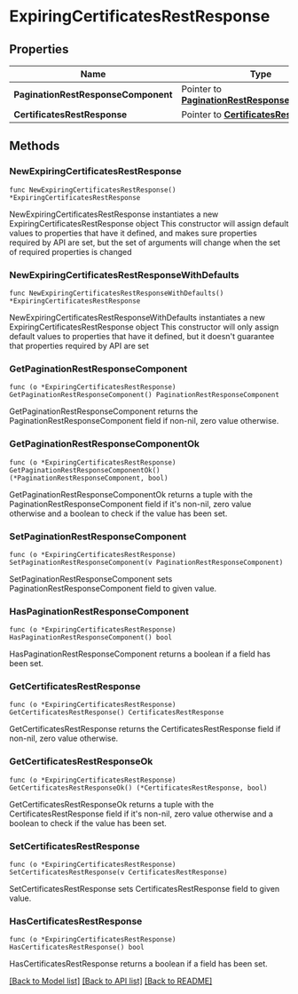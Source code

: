 # ExpiringCertificatesRestResponse

## Properties

Name | Type | Description | Notes
------------ | ------------- | ------------- | -------------
**PaginationRestResponseComponent** | Pointer to [**PaginationRestResponseComponent**](PaginationRestResponseComponent.md) |  | [optional] 
**CertificatesRestResponse** | Pointer to [**CertificatesRestResponse**](CertificatesRestResponse.md) |  | [optional] 

## Methods

### NewExpiringCertificatesRestResponse

`func NewExpiringCertificatesRestResponse() *ExpiringCertificatesRestResponse`

NewExpiringCertificatesRestResponse instantiates a new ExpiringCertificatesRestResponse object
This constructor will assign default values to properties that have it defined,
and makes sure properties required by API are set, but the set of arguments
will change when the set of required properties is changed

### NewExpiringCertificatesRestResponseWithDefaults

`func NewExpiringCertificatesRestResponseWithDefaults() *ExpiringCertificatesRestResponse`

NewExpiringCertificatesRestResponseWithDefaults instantiates a new ExpiringCertificatesRestResponse object
This constructor will only assign default values to properties that have it defined,
but it doesn't guarantee that properties required by API are set

### GetPaginationRestResponseComponent

`func (o *ExpiringCertificatesRestResponse) GetPaginationRestResponseComponent() PaginationRestResponseComponent`

GetPaginationRestResponseComponent returns the PaginationRestResponseComponent field if non-nil, zero value otherwise.

### GetPaginationRestResponseComponentOk

`func (o *ExpiringCertificatesRestResponse) GetPaginationRestResponseComponentOk() (*PaginationRestResponseComponent, bool)`

GetPaginationRestResponseComponentOk returns a tuple with the PaginationRestResponseComponent field if it's non-nil, zero value otherwise
and a boolean to check if the value has been set.

### SetPaginationRestResponseComponent

`func (o *ExpiringCertificatesRestResponse) SetPaginationRestResponseComponent(v PaginationRestResponseComponent)`

SetPaginationRestResponseComponent sets PaginationRestResponseComponent field to given value.

### HasPaginationRestResponseComponent

`func (o *ExpiringCertificatesRestResponse) HasPaginationRestResponseComponent() bool`

HasPaginationRestResponseComponent returns a boolean if a field has been set.

### GetCertificatesRestResponse

`func (o *ExpiringCertificatesRestResponse) GetCertificatesRestResponse() CertificatesRestResponse`

GetCertificatesRestResponse returns the CertificatesRestResponse field if non-nil, zero value otherwise.

### GetCertificatesRestResponseOk

`func (o *ExpiringCertificatesRestResponse) GetCertificatesRestResponseOk() (*CertificatesRestResponse, bool)`

GetCertificatesRestResponseOk returns a tuple with the CertificatesRestResponse field if it's non-nil, zero value otherwise
and a boolean to check if the value has been set.

### SetCertificatesRestResponse

`func (o *ExpiringCertificatesRestResponse) SetCertificatesRestResponse(v CertificatesRestResponse)`

SetCertificatesRestResponse sets CertificatesRestResponse field to given value.

### HasCertificatesRestResponse

`func (o *ExpiringCertificatesRestResponse) HasCertificatesRestResponse() bool`

HasCertificatesRestResponse returns a boolean if a field has been set.


[[Back to Model list]](../README.md#documentation-for-models) [[Back to API list]](../README.md#documentation-for-api-endpoints) [[Back to README]](../README.md)


